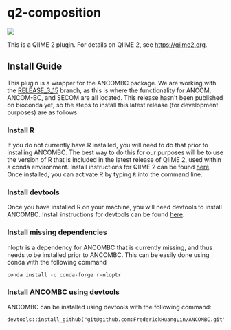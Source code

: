 # q2-composition

![](https://github.com/qiime2/q2-composition/workflows/ci/badge.svg)

This is a QIIME 2 plugin. For details on QIIME 2, see https://qiime2.org.

## Install Guide

This plugin is a wrapper for the ANCOMBC package. We are working with the
[RELEASE_3_15](https://github.com/FrederickHuangLin/ANCOMBC/tree/RELEASE_3_15)
branch, as this is where the functionality for ANCOM, ANCOM-BC, and SECOM are
all located. This release hasn't been published on bioconda yet, so the steps
to install this latest release (for development purposes) are as follows:

### Install R

If you do not currently have R installed, you will need to do that prior to
installing ANCOMBC. The best way to do this for our purposes will be to use
the version of R that is included in the latest release of QIIME 2, used within
a conda environment. Install instructions for QIIME 2 can be found
[here](https://docs.qiime2.org/2022.2/install/native/#install-qiime-2-within-a-conda-environment).
Once installed, you can activate R by typing `R` into the command line.

### Install devtools
Once you have installed R on your machine, you will need devtools to install
ANCOMBC. Install instructions for devtools can be found
[here](https://github.com/r-lib/devtools).

### Install missing dependencies
nloptr is a dependency for ANCOMBC that is currently missing, and thus needs to
be installed prior to ANCOMBC. This can be easily done using conda with the
following command
```
conda install -c conda-forge r-nloptr
```

### Install ANCOMBC using devtools
ANCOMBC can be installed using devtools with the following command:
```
devtools::install_github("git@github.com:FrederickHuangLin/ANCOMBC.git")
```
